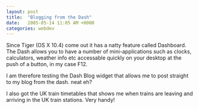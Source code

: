 ```yaml
---
layout: post
title:  "Blogging from the Dash"
date:   2005-05-14 11:05 AM +0000
categories: webdev
---
```

Since Tiger (OS X 10.4) come out it has a natty feature called Dashboard. The Dash allows you to have a number of mini-applications such as clocks, calculators, weather info etc accessable quickly on your desktop at the push of a button, in my case F12.

I am therefore testing the Dash Blog widget that allows me to post straight to my blog from the dash. neat eh?

I also got the UK train timetables that shows me when trains are leaving and arriving in the UK train stations. Very handy!